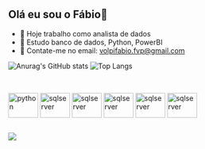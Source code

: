 ## Olá eu sou o Fábio👋

- 🔭 Hoje trabalho como analista de dados
- 🌱 Estudo banco de dados, Python, PowerBI
- 💬 Contate-me no email: volpifabio.fvp@gmail.com

![Anurag's GitHub stats](https://github-readme-stats.vercel.app/api?username=VolpiFabio&show_icons=true&theme=dracula&include_all_commits=true&count_private=true)
![Top Langs](https://github-readme-stats.vercel.app/api/top-langs/?username=VolpiFabio&theme=dracula&hide_progress=true)
##
<div style="display: inline_block"><br>
   <img align="center" alt="python" height="50" width="60" src="https://cdn.jsdelivr.net/gh/devicons/devicon@latest/icons/python/python-original-wordmark.svg" />
   <img align="center" alt="sqlserver" height="50" width="60" src="https://cdn.jsdelivr.net/gh/devicons/devicon@latest/icons/microsoftsqlserver/microsoftsqlserver-original-wordmark.svg" />
   <img align="center" alt="sqlserver" height="50" width="60" src="https://cdn.jsdelivr.net/gh/devicons/devicon@latest/icons/postgresql/postgresql-original-wordmark.svg" />
   <img align="center" alt="sqlserver" height="50" width="60" src="https://cdn.jsdelivr.net/gh/devicons/devicon@latest/icons/mysql/mysql-original-wordmark.svg" />
   <img align="center" alt="sqlserver" height="50" width="60" src="https://cdn.jsdelivr.net/gh/devicons/devicon@latest/icons/docker/docker-original-wordmark.svg" />
   <img align="center" alt="sqlserver" height="50" width="60" src="https://cdn.jsdelivr.net/gh/devicons/devicon@latest/icons/ubuntu/ubuntu-original-wordmark.svg" />
                      
</div>

##

<div>
  <a href="https://www.linkedin.com/in/volpi-fabio" target="_blank"><img src="https://img.shields.io/badge/-LinkedIn-%230077B5?style=for-the-badge&logo=linkedin&logoColor=white" target="_blank"></a> 
</div>
